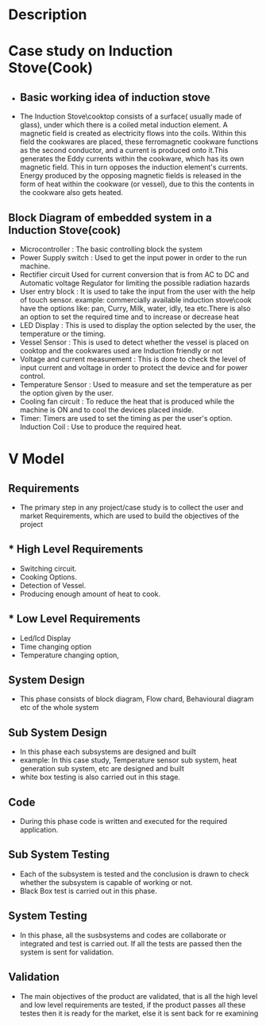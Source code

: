 # Description

# Case study on Induction Stove(Cook)
 
* ##  Basic working idea of induction stove
* The Induction Stove\cooktop consists of a surface( usually made of glass), under which  there is a coiled metal induction element. A magnetic field is created as electricity flows into the coils. Within this field the cookwares are placed, these ferromagnetic cookware functions as the second conductor, and a current is produced onto it.This generates the Eddy currents  within the cookware, which has its own magnetic field. This in turn opposes the induction element's currents. Energy produced by the opposing magnetic fields is released in the form of heat within the cookware (or vessel), due to this the contents in the cookware also gets heated.



## Block Diagram of embedded system in a Induction Stove(cook)


* Microcontroller :  The basic controlling block the system
* Power Supply switch :  Used  to get the input power in order to the run machine.
* Rectifier circuit Used for current conversion that is from AC to DC and Automatic voltage Regulator for limiting the possible  radiation hazards
* User entry block :  It is used to take the input from the user with the help of touch sensor. example: commercially available induction stove\cook have the options like: pan, Curry, Milk, water, idly, tea etc.There is also an option to set the required time and to increase or decrease heat
* LED Display :  This is used to display the option selected by the user, the temperature or the timing.
* Vessel Sensor : This is used to detect whether the  vessel is placed on cooktop and the cookwares  used are Induction friendly or not
* Voltage and current  measurement :  This is done to check the level of input current and voltage in order to protect the device and for power control.
* Temperature Sensor :  Used to measure and set the temperature as per the option given by the user.
* Cooling fan  circuit :  To reduce the heat that is produced while the machine is ON and to cool the devices placed inside.
* Timer: Timers are used to set the timing as per the user's option.
Induction Coil :  Use to produce the required heat.

# V Model

## Requirements
* The primary step in any project/case study is to collect the user and market Requirements, which are used to build the objectives of the project
## * High Level Requirements
* Switching circuit.
* Cooking Options.
* Detection of Vessel.
* Producing enough amount of heat to cook.

 
 ## * Low Level Requirements
 * Led/lcd  Display
 * Time changing option
 * Temperature changing option,  

 ## System Design
 * This phase consists of block diagram, Flow chard, Behavioural diagram etc of the whole system

 ## Sub System Design
 * In this phase each subsystems are designed and built
 * example: In this case study, Temperature sensor sub system, heat generation sub system, etc are designed and built
 * white box testing is also carried out in this stage.
 ## Code
 * During this phase code is written and executed for the required application.

 ## Sub System Testing
 * Each of the subsystem is tested and the conclusion is drawn to check whether the subsystem is capable of working or not.
 * Black Box test is carried out in this phase.

## System Testing
* In this phase, all the susbsystems and codes are collaborate or integrated and test is carried out. If all the tests are passed then the system is sent for validation.

## Validation
* The main objectives of the product are validated, that is all the high level and low level requirements are tested, if the product passes all these testes then it is ready for the market, else it is sent back for re examining
 


